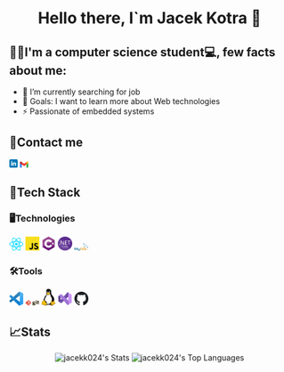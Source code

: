 <h1 align="center">Hello there, I`m Jacek Kotra 👋</h1>

## 🙋‍♂️I'm a computer science student💻, few facts about me:

- 🌱 I’m currently searching for job 
- 🥅 Goals: I want to learn more about Web technologies
- ⚡ Passionate of embedded systems

## 📱Contact me

<div>
  <a href="https://www.linkedin.com/in/jacek-kotra-103584249/" target="_blank" rel="noopener noreferrer"><img src ="./images/linkedin-logo.svg" alt="LinkedIn logo" width="3%" title='LinkedIn'/></a>
  <a href="mailto:jacekkotra98@gmail.com" target="_blank" rel="noopener noreferrer"><img src ="./images/Gmail_icon_(2020).svg" alt="Gmail logo" width="3%" title='Gmail'/></a>
</div>

## 👷Tech Stack
### 🖥️Technologies

<div>
    <a href="https://pl.legacy.reactjs.org" target="_blank"><img src ="./images/react.svg" alt="React logo" width="5%" title='React'/></a>
    <a href="https://www.javascript.com" target="_blank"><img src ="./images/javascript.svg" alt="JavaScript logo" width="5%" title='JavaScript'/></a>
    <a href="https://learn.microsoft.com/pl-pl/dotnet/csharp/" target="_blank"><img src ="./images/cs.svg" alt="Csharp logo" width="5%" title='Csharp'/></a>
    <a href="https://dotnet.microsoft.com/en-us/download" target="_blank"><img src ="./images/NET_Core_Logo.svg" alt=".NET Core logo" width="5%" title='.NET Core'/></a>
    <a href="https://www.mysql.com" target="_blank"><img src ="./images/mysql.svg" alt="MySQL logo" width="5%" title='MySQL'/></a>
</div>

### 🛠Tools

<div>
    <a href="https://code.visualstudio.com/" target="_blank"><img src ="./images/visual-studio-code.svg" alt="VS Code logo" width="5%" title='Visual Studio Code'/></a>
    <a href="https://git-scm.com/" target="_blank"><img src ="./images/git.svg" alt="Git logo" width="5%" title='Git'/></a>
    <a href="https://www.linux.org/" target="_blank"><img src ="./images/linux.svg" alt="Linux logo" width="5%" title='Linux'/></a>
    <a href="https://visualstudio.microsoft.com/pl/vs/" target="_blank"><img src ="./images/VS.svg" alt="VS logo" width="5%" title='VS'/></a>
    <a href="https://github.com" target="_blank"><img src ="./images/github.svg" alt="Github logo" width="5%" title='Github'/></a>

</div>

## 📈Stats
<div align="center">

![jacekk024's Stats](https://github-readme-stats.vercel.app/api?username=jacekk024&theme=vue&show_icons=true&hide_border=false&count_private=true)
![jacekk024's Top Languages](https://github-readme-stats.vercel.app/api/top-langs/?username=jacekk024&theme=vue&show_icons=true&hide_border=false&layout=compact)
</div>